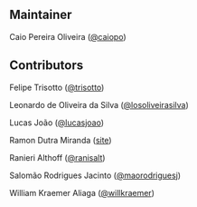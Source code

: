 Maintainer
----------

Caio Pereira Oliveira ([@caiopo](https://github.com/caiopo))


Contributors
------------

Felipe Trisotto ([@trisotto](https://github.com/trisotto))

Leonardo de Oliveira da Silva ([@losoliveirasilva](https://github.com/losoliveirasilva))

Lucas João ([@lucasjoao](https://github.com/lucasjoao))

Ramon Dutra Miranda ([site](http://ramon.blog.br/computacao/))

Ranieri Althoff ([@ranisalt](https://github.com/ranisalt))

Salomão Rodrigues Jacinto ([@maorodriguesj](https://github.com/maorodriguesj))

William Kraemer Aliaga ([@willkraemer](https://github.com/willkraemer))
